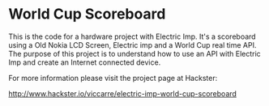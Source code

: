 World Cup Scoreboard
=================================

This is the code for a hardware project with Electric Imp. It's a scoreboard using a Old Nokia LCD Screen, Electric imp and a World Cup real time API. The purpose of this project is to understand how to use an API with Electric Imp and create an Internet connected device.

For more information please visit the project page at Hackster:

http://www.hackster.io/viccarre/electric-imp-world-cup-scoreboard
